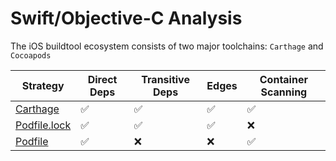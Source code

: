 # Swift/Objective-C Analysis

The iOS buildtool ecosystem consists of two major toolchains: `Carthage` and `Cocoapods`

| Strategy                     | Direct Deps        | Transitive Deps    | Edges              | Container Scanning |
| ---------------------------- | ------------------ | ------------------ | ------------------ | ------------------ |
| [Carthage](carthage.md)      | :white_check_mark: | :white_check_mark: | :white_check_mark: | :white_check_mark: |
| [Podfile.lock](cocoapods.md) | :white_check_mark: | :white_check_mark: | :white_check_mark: | :x:                |
| [Podfile](cocoapods.md)      | :white_check_mark: | :x:                | :x:                | :white_check_mark: |
